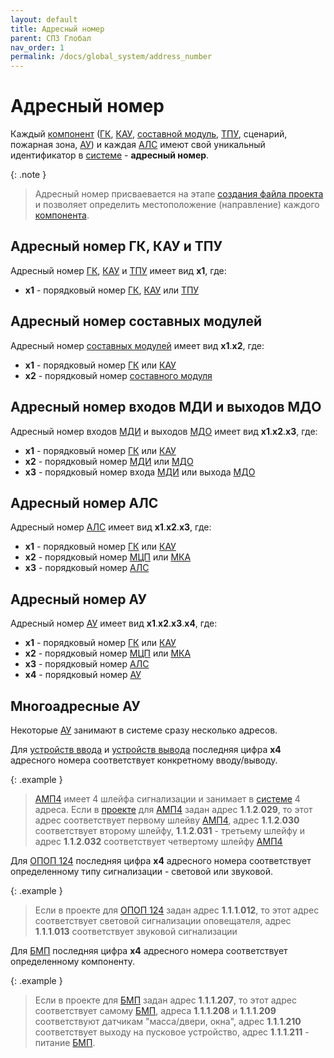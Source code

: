 ```yaml
---
layout: default
title: Адресный номер
parent: СПЗ Глобал
nav_order: 1
permalink: /docs/global_system/address_number
---
```


# Адресный номер
Каждый [компонент] ([ГК], [КАУ], [составной модуль], [ТПУ], сценарий, пожарная зона, [АУ]) и каждая [АЛС] имеют свой уникальный идентификатор в [системе] - **адресный номер**.

{: .note }
> Адресный номер присваевается на этапе [создания файла проекта] и позволяет определить местоположение (направление) каждого [компонента].

## Адресный номер ГК, КАУ и ТПУ
Адресный номер [ГК], [КАУ] и [ТПУ] имеет вид **x1**, где:
- **x1** - порядковый номер [ГК], [КАУ] или [ТПУ]

## Адресный номер составных модулей
Адресный номер [составных модулей] имеет вид **x1**.**x2**, где:
- **x1** - порядковый номер [ГК] или [КАУ]
- **x2** - порядковый номер [составного модуля]

## Адресный номер входов МДИ и выходов МДО
Адресный номер входов [МДИ] и выходов [МДО] имеет вид **x1**.**x2**.**x3**, где:
- **x1** - порядковый номер [ГК] или [КАУ]
- **x2** - порядковый номер [МДИ] или [МДО]
- **x3** - порядковый номер входа [МДИ] или выхода [МДО]

## Адресный номер АЛС
Адресный номер [АЛС] имеет вид **x1**.**x2**.**x3**, где:
- **x1** - порядковый номер [ГК] или [КАУ]
- **x2** - порядковый номер [МЦП] или [МКА]
- **x3** - порядковый номер [АЛС]

## Адресный номер АУ
Адресный номер [АУ] имеет вид **x1**.**x2**.**x3**.**x4**, где:
- **x1** - порядковый номер [ГК] или [КАУ]
- **x2** - порядковый номер [МЦП] или [МКА]
- **x3** - порядковый номер [АЛС]
- **x4** - порядковый номер [АУ]

## Многоадресные АУ
Некоторые [АУ] занимают в системе сразу несколько адресов.

Для [устройств ввода] и [устройств вывода] последняя цифра **x4** адресного номера соответствует конкретному вводу/выводу.

{: .example }
> [АМП4] имеет 4 шлейфа сигнализации и занимает в [системе] 4 адреса. Если в [проекте] для [АМП4] задан адрес **1**.**1**.**2**.**029**, то этот адрес соответствует первому шлейву [АМП4], адрес **1**.**1**.**2**.**030** соответствует второму шлейфу, **1**.**1**.**2**.**031** - третьему шлейфу и адрес **1**.**1**.**2**.**032** соответствует четвертому шлейфу [АМП4]

Для [ОПОП 124] последняя цифра **x4** адресного номера соответствует определенному типу сигнализации - световой или звуковой.

{: .example }
> Если в проекте для [ОПОП 124] задан адрес **1**.**1**.**1**.**012**, то этот адрес соответствует световой сигнализации оповещателя, адрес **1**.**1**.**1**.**013** соответствует звуковой сигнализации

Для [БМП] последняя цифра **x4** адресного номера соответствует определенному компоненту.

{: .example }
> Если в проекте для [БМП] задан адрес **1**.**1**.**1**.**207**, то этот адрес соответствует самому [БМП], адреса **1**.**1**.**1**.**208** и **1**.**1**.**1**.**209** соответствуют датчикам "масса/двери, окна", адрес **1**.**1**.**1**.**210** соответствует выходу на пусковое устройство, адрес **1**.**1**.**1**.**211** - питание [БМП].

[ГК]: /gk_manual/docs/gk#гк
[КАУ]: /gk_manual/docs/kau#кау
[ТПУ]: /gk_manual/docs/tpu#тпу
[составной модуль]: /gk_manual/docs/composite_modules#составные-модули
[составных модулей]: /gk_manual/docs/composite_modules#составные-модули
[составного модуля]: /gk_manual/docs/composite_modules#составные-модули
[АЛС]: /gk_manual/docs/global_system/communications_lines#алс
[PFM]: /gk_manual/docs/global_system/communications_lines#pfm
[АУ]: /gk_manual/docs/address_devices#адресные-устройства
[системе]: /gk_manual/docs/global_system#спз-глобал
[системы]: /gk_manual/docs/global_system#спз-глобал
[создания файла проекта]: /gk_manual/docs/global_system#конфигурирование
[проекте]: /gk_manual/docs/global_system#конфигурирование
[компонента]: /gk_manual/docs/global_system#состав-системы
[компонент]: /gk_manual/docs/global_system#состав-системы
[МДИ]: /gk_manual/docs/composite_modules#модуль-дискретных-входных-сигналов-с-контролем-цепи
[МДО]: /gk_manual/docs/composite_modules#модуль-дискретных-выходных-сигналов-с-контролем-цепи
[МЦП]: /gk_manual/docs/composite_modules#модуль-центрального-процессора
[МКА]: /gk_manual/docs/composite_modules#модуль-кольцевых-адресных-линий-связи
[устройств ввода]: /gk_manual/docs/address_devices/input_devices#устройства-ввода
[устройств вывода]: /gk_manual/docs/address_devices/output_devices#устройства-вывода
[АМП4]: /gk_manual/docs/address_devices/input_devices#метка-адресная-пожарная-амп4-r2
[ОПОП 124]: /gk_manual/docs/address_devices/annunciators#оповещатель-охранно-пожарный-комбинированный-свето-звуковой-адресный-опоп-124-r2
[БМП]: /gk_manual/docs/address_devices/control_devices#блок-модульного-пожаротушения-бмп-r2
